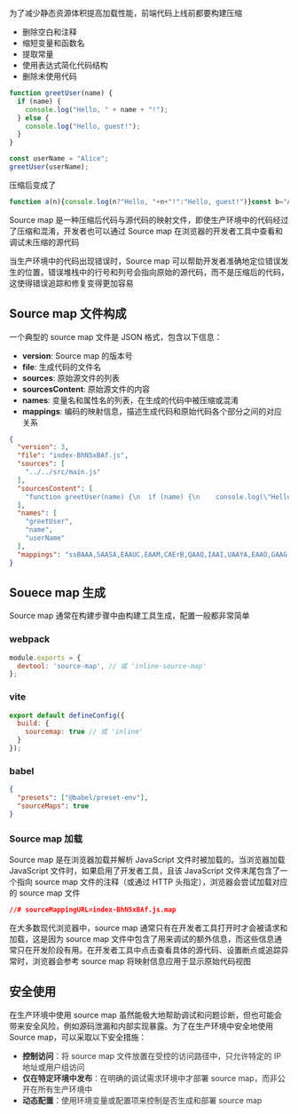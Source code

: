 为了减少静态资源体积提高加载性能，前端代码上线前都要构建压缩

+ 删除空白和注释
+ 缩短变量和函数名
+ 提取常量
+ 使用表达式简化代码结构
+ 删除未使用代码

```javascript
function greetUser(name) {
  if (name) {
    console.log("Hello, " + name + "!");
  } else {
    console.log("Hello, guest!");
  }
}

const userName = "Alice";
greetUser(userName);
```

压缩后变成了

```javascript
function a(n){console.log(n?"Hello, "+n+"!":"Hello, guest!")}const b="Alice";a(b);
```

Source map 是一种压缩后代码与源代码的映射文件，即使生产环境中的代码经过了压缩和混淆，开发者也可以通过 Source map 在浏览器的开发者工具中查看和调试未压缩的源代码

当生产环境中的代码出现错误时，Source map 可以帮助开发者准确地定位错误发生的位置，错误堆栈中的行号和列号会指向原始的源代码，而不是压缩后的代码，这使得错误追踪和修复变得更加容易

## Source map 文件构成
一个典型的 source map 文件是 JSON 格式，包含以下信息：

+ **version**: Source map 的版本号
+ **file**: 生成代码的文件名
+ **sources**: 原始源文件的列表
+ **sourcesContent**: 原始源文件的内容
+ **names**: 变量名和属性名的列表，在生成的代码中被压缩或混淆
+ **mappings**: 编码的映射信息，描述生成代码和原始代码各个部分之间的对应关系

```json
{
  "version": 3,
  "file": "index-BhN5xBAf.js",
  "sources": [
    "../../src/main.js"
  ],
  "sourcesContent": [
    "function greetUser(name) {\n  if (name) {\n    console.log(\"Hello, \" + name + \"!\");\n  } else {\n    console.log(\"Hello, guest!\");\n  }\n}\n\nconst userName = \"Alice\";\ngreetUser(userName);"
  ],
  "names": [
    "greetUser",
    "name",
    "userName"
  ],
  "mappings": "ssBAAA,SAASA,EAAUC,EAAM,CAErB,QAAQ,IAAI,UAAYA,EAAO,GAAG,CAItC,CAEA,MAAMC,EAAW,QACjBF,EAAUE,CAAQ"
}
```

## Souece map 生成
Source map 通常在构建步骤中由构建工具生成，配置一般都非常简单

### webpack
```javascript
module.exports = {
  devtool: 'source-map', // 或 'inline-source-map'
};
```

### vite
```javascript
export default defineConfig({
  build: {
    sourcemap: true // 或 'inline'
  }
});
```

### babel
```json
{
  "presets": ["@babel/preset-env"],
  "sourceMaps": true
}
```

### Source map 加载
Source map 是在浏览器加载并解析 JavaScript 文件时被加载的。当浏览器加载 JavaScript 文件时，如果启用了开发者工具，且该 JavaScript 文件末尾包含了一个指向 source map 文件的注释（或通过 HTTP 头指定），浏览器会尝试加载对应的 source map 文件

```json
//# sourceMappingURL=index-BhN5xBAf.js.map
```

在大多数现代浏览器中，source map 通常只有在开发者工具打开时才会被请求和加载，这是因为 source map 文件中包含了用来调试的额外信息，而这些信息通常只在开发阶段有用。在开发者工具中点击查看具体的源代码、设置断点或追踪异常时，浏览器会参考 source map 将映射信息应用于显示原始代码视图

## 安全使用
在生产环境中使用 source map 虽然能极大地帮助调试和问题诊断，但也可能会带来安全风险，例如源码泄漏和内部实现暴露。为了在生产环境中安全地使用 Source map，可以采取以下安全措施：

+ **控制访问**<font style="color:rgb(51, 51, 51);">：将 source map 文件放置在受控的访问路径中，只允许特定的 IP 地址或用户组访问</font>
+ **<font style="color:rgb(51, 51, 51);">仅在特定环境中发布</font>**<font style="color:rgb(51, 51, 51);">：在明确的调试需求环境中才部署 source map，而非公开在所有生产环境中</font>
+ **<font style="color:rgb(51, 51, 51);">动态配置</font>**<font style="color:rgb(51, 51, 51);">：使用环境变量或配置项来控制是否生成和部署 source map</font>


